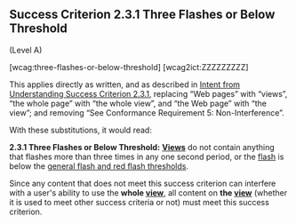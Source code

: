 ## Success Criterion 2.3.1 Three Flashes or Below Threshold

(Level A)

[wcag:three-flashes-or-below-threshold]
[wcag2ict:ZZZZZZZZZ]

This applies directly as written, and as described in [Intent from Understanding Success Criterion 2.3.1](https://www.w3.org/WAI/WCAG22/Understanding/three-flashes-or-below-threshold#intent), replacing “Web pages” with “views”, “the whole page” with “the whole view”, and “the Web page” with “the view”; and removing “See Conformance Requirement 5: Non-Interference”.

With these substitutions, it would read:

**2.3.1 Three Flashes or Below Threshold:** **[Views](https://www.w3.org/TR/wcag-3.0/#dfn-views)** do not contain anything that flashes more than three times in any one second period, or the [flash](https://www.w3.org/TR/WCAG22/#dfn-flashes) is below the [general flash and red flash thresholds](https://www.w3.org/TR/wcag2ict-22/#dfn-general-flash-and-red-flash-thresholds).

<div class="note">

Since any content that does not meet this success criterion can interfere with a user's ability to use the **whole [view](https://www.w3.org/TR/wcag-3.0/#dfn-views)**, all content on **the [view](https://www.w3.org/TR/wcag-3.0/#dfn-views)** (whether it is used to meet other success criteria or not) must meet this success criterion.

</div>